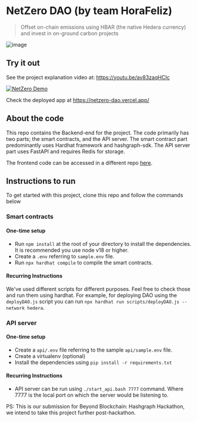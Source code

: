 # NetZero DAO (by team HoraFeliz)

> Offset on-chain emissions using HBAR (the native Hedera currency) and invest in on-ground carbon projects

![image](https://github.com/gautamp8/netzero-dao/assets/10217535/5a35d336-f33e-40d0-b4b1-7a4e75fc1e02)


## Try it out

See the project explanation video at: https://youtu.be/av83zaqHCIc

[![NetZero Demo](https://img.youtube.com/vi/av83zaqHCIc/1.jpg)](https://www.youtube.com/watch?v=av83zaqHCIc)


Check the deployed app at https://netzero-dao.vercel.app/


## About the code

This repo contains the Backend-end for the project. The code primarily has two parts; the smart contracts, and the API server. The smart contract part predominantly uses Hardhat framework and hashgraph-sdk. The API server part uses FastAPI and requires Redis for storage.

The frontend code can be accessed in a different repo [here](https://github.com/gautamp8/netzero-dao).

## Instructions to run

To get started with this project, clone this repo and follow the commands below

### Smart contracts

#### One-time setup

- Run `npm install` at the root of your directory to install the dependencies. It is recommended you use node v18 or higher.
- Create a `.env` referring to `sample.env` file.
- Run `npx hardhat compile` to compile the smart contracts.

#### Recurring Instructions

We've used different scripts for different purposes. Feel free to check those and run them using hardhat. For example, for deploying DAO using the `deployDAO.js` script you can run `npx hardhat run scripts/deployDAO.js --network hedera`.


### API server

#### One-time setup

- Create a `api/.env` file referring to the sample `api/sample.env` file.
- Create a virtualenv (optional)
- Install the dependencies using `pip install -r requirements.txt`

#### Recurring Instructions

- API server can be run using `./start_api.bash 7777` command. Where 7777 is the local port on which the server would be listening to.

PS: This is our submission for Beyond Blockchain: Hashgraph Hackathon, we intend to take this project further post-hackathon.
